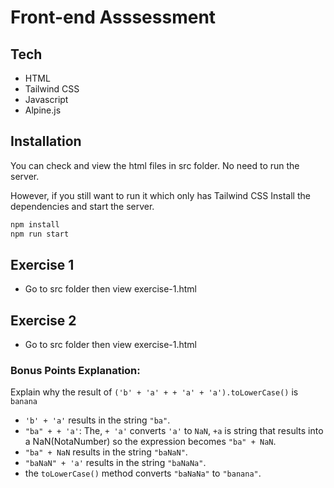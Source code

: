 # Front-end Asssessment

## Tech

- HTML
- Tailwind CSS
- Javascript
- Alpine.js

## Installation

You can check and view the html files in src folder. No need to run the server.

However, if you still want to run it which only has Tailwind CSS
Install the dependencies and start the server.

```sh
npm install
npm run start
```

## Exercise 1

- Go to src folder then view exercise-1.html

## Exercise 2

- Go to src folder then view exercise-1.html

### Bonus Points Explanation:

Explain why the result of `('b' + 'a' + + 'a' + 'a').toLowerCase()` is `banana`

- `'b' + 'a'` results in the string `"ba"`.
- `"ba" + + 'a'`: The, `+ 'a'` converts `'a'` to `NaN`, `+a` is string that results into a NaN(NotaNumber) so the expression becomes `"ba" + NaN`.
- `"ba" + NaN` results in the string `"baNaN"`.
- `"baNaN" + 'a'` results in the string `"baNaNa"`.
- the `toLowerCase()` method converts `"baNaNa"` to `"banana"`.
